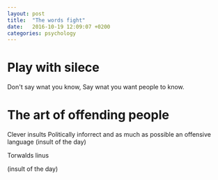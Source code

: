 ```yaml
---
layout: post
title:  "The words fight"
date:   2016-10-19 12:09:07 +0200
categories: psychology
---
```


# Play with silece
Don't say wnat you know, Say wnat you want people to know.

# The art of offending people

Clever insults Politically inforrect and as much as possible an offensive language (insult of the day) 


Torwalds linus

(insult of the day)